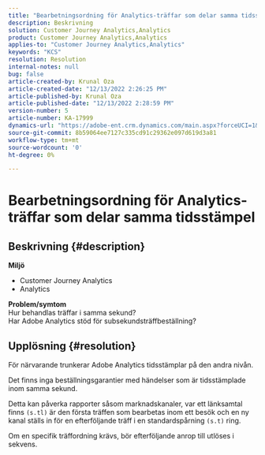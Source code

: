 ```yaml
---
title: "Bearbetningsordning för Analytics-träffar som delar samma tidsstämpel"
description: Beskrivning
solution: Customer Journey Analytics,Analytics
product: Customer Journey Analytics,Analytics
applies-to: "Customer Journey Analytics,Analytics"
keywords: "KCS"
resolution: Resolution
internal-notes: null
bug: false
article-created-by: Krunal Oza
article-created-date: "12/13/2022 2:26:25 PM"
article-published-by: Krunal Oza
article-published-date: "12/13/2022 2:28:59 PM"
version-number: 5
article-number: KA-17999
dynamics-url: "https://adobe-ent.crm.dynamics.com/main.aspx?forceUCI=1&pagetype=entityrecord&etn=knowledgearticle&id=c59aec1b-f27a-ed11-81ac-6045bd006b3d"
source-git-commit: 8b59064ee7127c335cd91c29362e097d619d3a81
workflow-type: tm+mt
source-wordcount: '0'
ht-degree: 0%

---
```


# Bearbetningsordning för Analytics-träffar som delar samma tidsstämpel

## Beskrivning {#description}

<b>Miljö</b>
- Customer Journey Analytics
- Analytics 



<b>Problem/symtom</b><br>Hur behandlas träffar i samma sekund?<br>Har Adobe Analytics stöd för subsekundsträffbeställning?

## Upplösning {#resolution}


För närvarande trunkerar Adobe Analytics tidsstämplar på den andra nivån.

Det finns inga beställningsgarantier med händelser som är tidsstämplade inom samma sekund.

Detta kan påverka rapporter såsom marknadskanaler, var ett länksamtal finns `(s.tl)` är den första träffen som bearbetas inom ett besök och en ny kanal ställs in för en efterföljande träff i en standardspårning `(s.t)` ring.

Om en specifik träffordning krävs, bör efterföljande anrop till utlöses i sekvens.
